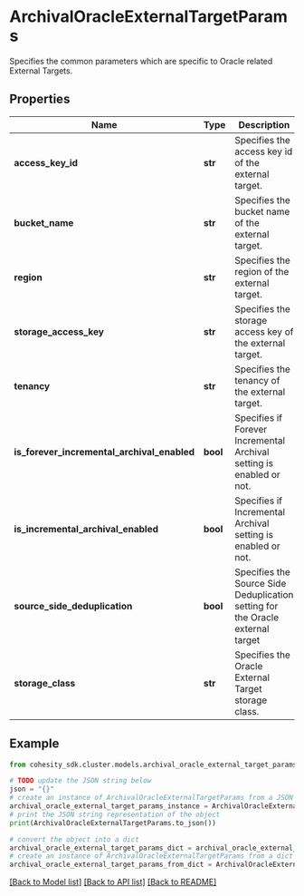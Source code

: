 # ArchivalOracleExternalTargetParams

Specifies the common parameters which are specific to Oracle related External Targets.

## Properties

Name | Type | Description | Notes
------------ | ------------- | ------------- | -------------
**access_key_id** | **str** | Specifies the access key id of the external target. | 
**bucket_name** | **str** | Specifies the bucket name of the external target. | 
**region** | **str** | Specifies the region of the external target. | 
**storage_access_key** | **str** | Specifies the storage access key of the external target. | [optional] 
**tenancy** | **str** | Specifies the tenancy of the external target. | 
**is_forever_incremental_archival_enabled** | **bool** | Specifies if Forever Incremental Archival setting is enabled or not. | [optional] 
**is_incremental_archival_enabled** | **bool** | Specifies if Incremental Archival setting is enabled or not. | [optional] 
**source_side_deduplication** | **bool** | Specifies the Source Side Deduplication setting for the Oracle external target | [optional] 
**storage_class** | **str** | Specifies the Oracle External Target storage class. | 

## Example

```python
from cohesity_sdk.cluster.models.archival_oracle_external_target_params import ArchivalOracleExternalTargetParams

# TODO update the JSON string below
json = "{}"
# create an instance of ArchivalOracleExternalTargetParams from a JSON string
archival_oracle_external_target_params_instance = ArchivalOracleExternalTargetParams.from_json(json)
# print the JSON string representation of the object
print(ArchivalOracleExternalTargetParams.to_json())

# convert the object into a dict
archival_oracle_external_target_params_dict = archival_oracle_external_target_params_instance.to_dict()
# create an instance of ArchivalOracleExternalTargetParams from a dict
archival_oracle_external_target_params_from_dict = ArchivalOracleExternalTargetParams.from_dict(archival_oracle_external_target_params_dict)
```
[[Back to Model list]](../README.md#documentation-for-models) [[Back to API list]](../README.md#documentation-for-api-endpoints) [[Back to README]](../README.md)


